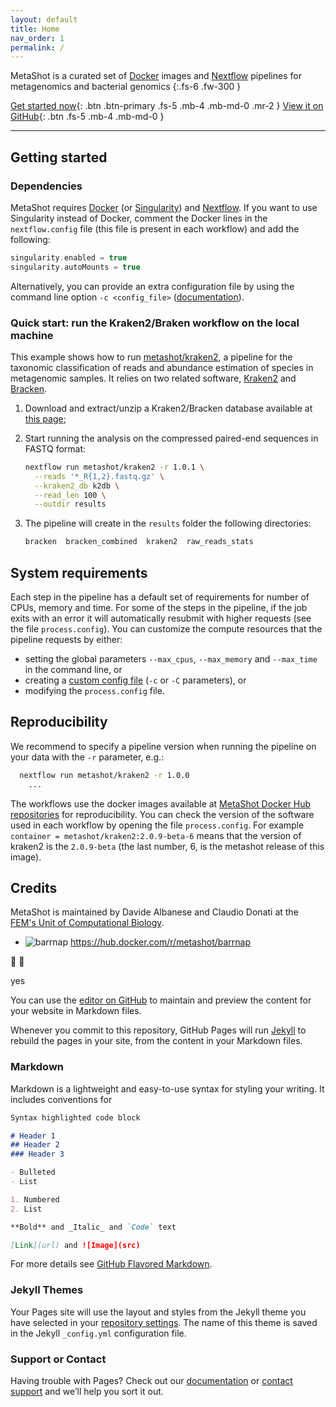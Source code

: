 ```yaml
---
layout: default
title: Home
nav_order: 1
permalink: /
---
```


MetaShot is a curated set of [Docker](https://www.docker.com/) images and
[Nextflow](nextflow.io) pipelines for metagenomics and bacterial genomics
{:.fs-6 .fw-300 }

[Get started now](#getting-started){: .btn .btn-primary .fs-5 .mb-4 .mb-md-0 .mr-2 } [View it on GitHub](https://github.com/pmarsceill/just-the-docs){: .btn .fs-5 .mb-4 .mb-md-0 }

---

## Getting started

### Dependencies

MetaShot requires [Docker](https://www.docker.com/) (or
[Singularity](https://singularity.lbl.gov/)) and [Nextflow](nextflow.io). If you
want to use Singularity instead of Docker, comment the Docker lines in the
`nextflow.config` file (this file is present in each workflow) and add the
following:

```groovy
singularity.enabled = true
singularity.autoMounts = true
```

Alternatively, you can provide an extra configuration file by using the command
line option `-c <config_file>`
([documentation](https://www.nextflow.io/docs/latest/config.html#configuration-file)).

### Quick start: run the Kraken2/Braken workflow on the local machine
This example shows how to run
[metashot/kraken2](https://github.com/metashot/kraken2), a pipeline for the
taxonomic classification of reads and abundance estimation of species in
metagenomic samples. It relies on two related software,
[Kraken2](https://ccb.jhu.edu/software/kraken2/) and
[Bracken](https://ccb.jhu.edu/software/bracken/).

1. Download and extract/unzip a Kraken2/Bracken database available at [this
   page](https://benlangmead.github.io/aws-indexes/k2);
1. Start running the analysis on the compressed paired-end sequences in FASTQ
   format:
   
   ```bash
   nextflow run metashot/kraken2 -r 1.0.1 \
     --reads '*_R{1,2}.fastq.gz' \
     --kraken2_db k2db \
     --read_len 100 \
     --outdir results
   ```
1. The pipeline will create in the `results` folder the following directories:

   ```bash
   bracken  bracken_combined  kraken2  raw_reads_stats
   ```

## System requirements
Each step in the pipeline has a default set of requirements for number of CPUs,
memory and time. For some of the steps in the pipeline, if the job exits with an
error it will automatically resubmit with higher requests (see the file
`process.config`). You can customize the compute resources that the pipeline
requests by either:
- setting the global parameters `--max_cpus`, `--max_memory` and
  `--max_time` in the command line, or
- creating a [custom config
  file](https://www.nextflow.io/docs/latest/config.html#configuration-file)
  (`-c` or `-C` parameters), or
- modifying the `process.config` file.

## Reproducibility
We recommend to specify a pipeline version when running the pipeline on your
data with the `-r` parameter, e.g.:

```bash
  nextflow run metashot/kraken2 -r 1.0.0
    ...
```

The workflows use the docker images available at [MetaShot Docker Hub
repositories](https://hub.docker.com/u/metashot/) for reproducibility. You can
check the version of the software used in each workflow by opening the file
`process.config`. For example `container = metashot/kraken2:2.0.9-beta-6` means
that the version of kraken2 is the `2.0.9-beta` (the last number, 6, is the
metashot release of this image).

## Credits
MetaShot is maintained by Davide Albanese and Claudio Donati at the [FEM's Unit
of Computational
Biology](https://www.fmach.it/eng/CRI/general-info/organisation/Chief-scientific-office/Computational-biology).

- ![barrnap](https://img.shields.io/docker/v/metashot/barrnap?sort=semver&label=barrnap&style=flat-square)
https://hub.docker.com/r/metashot/barrnap


🚀 🐼

yes

You can use the [editor on GitHub](https://github.com/pmarsceill/test-jtd/edit/master/README.md) to maintain and preview the content for your website in Markdown files.

Whenever you commit to this repository, GitHub Pages will run [Jekyll](https://jekyllrb.com/) to rebuild the pages in your site, from the content in your Markdown files.

### Markdown

Markdown is a lightweight and easy-to-use syntax for styling your writing. It includes conventions for

```markdown
Syntax highlighted code block

# Header 1
## Header 2
### Header 3

- Bulleted
- List

1. Numbered
2. List

**Bold** and _Italic_ and `Code` text

[Link](url) and ![Image](src)
```

For more details see [GitHub Flavored Markdown](https://guides.github.com/features/mastering-markdown/).

### Jekyll Themes

Your Pages site will use the layout and styles from the Jekyll theme you have selected in your [repository settings](https://github.com/pmarsceill/test-jtd/settings). The name of this theme is saved in the Jekyll `_config.yml` configuration file.

### Support or Contact

Having trouble with Pages? Check out our [documentation](https://help.github.com/categories/github-pages-basics/) or [contact support](https://github.com/contact) and we’ll help you sort it out.